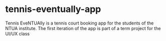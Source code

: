# tennis-eventually-app
Tennis EveNTUAlly is a tennis court booking app for the students of the NTUA institute. The first iteration of the app is part of a term project for the UI/UX class
